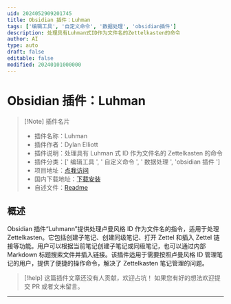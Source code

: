 ```yaml
---
uid: 2024052909201745
title: Obsidian 插件：Luhman
tags: ['编辑工具', '自定义命令', '数据处理', 'obsidian插件']
description: 处理具有Luhman式ID作为文件名的Zettelkasten的命令
author: AI
type: auto
draft: false
editable: false
modified: 20240101000000
---
```


# Obsidian 插件：Luhman

> [!Note] 插件名片
> - 插件名称：Luhman
> - 插件作者：Dylan Elliott
> - 插件说明：处理具有 Luhman 式 ID 作为文件名的 Zettelkasten 的命令
> - 插件分类：[' 编辑工具 ', ' 自定义命令 ', ' 数据处理 ', 'obsidian 插件 ']
> - 项目地址：[点我访问](https://github.com/Dyldog/luhman-obsidian-plugin)
> - 国内下载地址：[下载安装](https://pkmer.cn/products/plugin/pluginMarket/?luhman)
> - 自述文件：[Readme](https://ghproxy.net/https://raw.githubusercontent.com/Dyldog/luhman-obsidian-plugin/master/README.md)

## 概述

Obsidian 插件“Luhmann”提供处理卢曼风格 ID 作为文件名的指令，适用于处理 Zettelkasten。它包括创建子笔记、创建同级笔记、打开 Zettel 和插入 Zettel 链接等功能。用户可以根据当前笔记创建子笔记或同级笔记，也可以通过内部 Markdown 标题搜索文件并插入链接。该插件适用于需要按照卢曼风格 ID 管理笔记的用户，提供了便捷的操作命令，解决了 Zettelkasten 笔记管理的问题。

> [!help]
> 这篇插件文章还没有人贡献，欢迎占坑！
> 如果您有好的想法欢迎提交 PR 或者文末留言。

---



